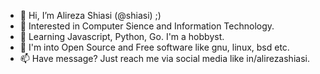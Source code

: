- 👋 Hi, I’m Alireza Shiasi (@shiasi) ;)
- 👀 Interested in Computer Sience and Information Technology.
- 🌱 Learning Javascript, Python, Go. I'm a hobbyst.
- 💞️  I'm into Open Source and Free software like gnu, linux, bsd etc. 
- 📫 Have message? Just reach me via social media like in/alirezashiasi.

<!---
shiasi/shiasi is a ✨ special ✨ repository because its `README.md` (this file) appears on your GitHub profile.
You can click the Preview link to take a look at your changes.
--->
